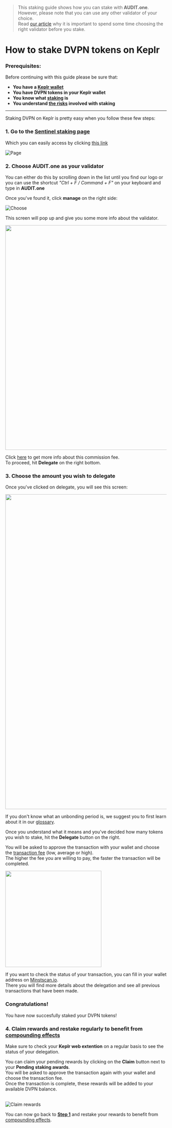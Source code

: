   > This staking guide shows how you can stake with **AUDIT.one**. <br>
  > However, please note that you can use any other validator of your choice. <br>
  > Read [our article](Importance_of_choosing_the_right_validator.md) why it is important to spend some time choosing the right validator before you stake.

# How to stake DVPN tokens on Keplr

### Prerequisites:

Before continuing with this guide please be sure that:

- **You have a [Keplr wallet](How_to_create_a_Keplr_wallet.md)**
- **You have DVPN tokens in your Keplr wallet**
- **You know what [staking](What_is_staking.md) is**
- **You understand [the risks](Risks_of_staking.md) involved with staking**

***


Staking DVPN on Keplr is pretty easy when you follow these few steps:

### **1.  Go to the <a name="step1"> [Sentinel staking page](https://wallet.keplr.app/#/sentinel/stake) </a>**

Which you can easily access by clicking [this link](https://wallet.keplr.app/#/sentinel/stake)

![Page](https://user-images.githubusercontent.com/95366163/148817090-e9c9a462-a56e-43e6-bf23-309df87ecf92.png)


### **2.  Choose AUDIT.one as your validator**

You can either do this by scrolling down in the list until you find our logo or you can use the shortcut _"Ctrl + F / Command + F"_ on your keyboard and type in **AUDIT.one**

Once you've found it, click **manage** on the right side:

![Choose](https://user-images.githubusercontent.com/95366163/148817126-2144d408-0b2e-418e-be45-17eececec3b5.png)

This screen will pop up and give you some more info about the validator. 

<img width="700" src="https://user-images.githubusercontent.com/95366163/148817167-436d617c-86d9-4d44-8cf3-80b19e71bd72.png">

Click [here](Validator_fee.md) to get more info about this commission fee. <br>
To proceed, hit **Delegate** on the right bottom.


### **3.  Choose the amount you wish to delegate**

Once you've clicked on delegate, you will see this screen:

<img width="981" src="https://user-images.githubusercontent.com/95366163/148817233-8eaa9169-40ea-4ffa-8ccf-4c2b8a618ad3.png">

If you don't know what an unbonding period is, we suggest you to first learn about it in our [glossary](Unbonding_period.md).

Once you understand what it means and you've decided how many tokens you wish to stake, hit the **Delegate** button on the right.

You will be asked to approve the transaction with your wallet and choose the [transaction fee](Transaction_fees.md) (low, average or high). <br>
The higher the fee you are willing to pay, the faster the transaction will be completed.

<img width="300" src="https://user-images.githubusercontent.com/95366163/148817688-396d6c29-2012-4b38-90c4-c52908f3f4cd.png">

If you want to check the status of your transaction, you can fill in your wallet address on [Minstscan.io](https://www.mintscan.io/sentinel). <br>
There you will find more details about the delegation and see all previous transactions that have been made.

### **Congratulations!** 
You have now succesfully staked your DVPN tokens!


### **4.  Claim rewards and restake regularly to benefit from [compounding effects](Compounding_interest.md)**

Make sure to check your **Keplr web extention** on a regular basis to see the status of your delegation.

You can claim your pending rewards by clicking on the **Claim** button next to your **Pending staking awards**.<br>
You will be asked to approve the transaction again with your wallet and choose the transaction fee. <br>
Once the transaction is complete, these rewards will be added to your available DVPN balance. <br> <br>

![Claim rewards](https://user-images.githubusercontent.com/95366163/148817662-eb823e06-516a-4609-9636-a85ee9d6b03d.png)

You can now go back to [**Step 1**](#step1) and restake your rewards to benefit from [compounding effects](Compounding_interest.md).
